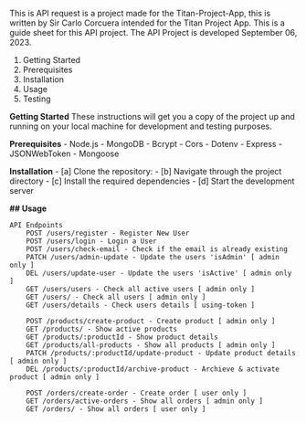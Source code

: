 This is API request is a project made for the Titan-Project-App, this is written by Sir Carlo Corcuera intended for the Titan Project App. This is a guide sheet for this API project. The API Project is developed September 06, 2023. 

1. Getting Started
2. Prerequisites
3. Installation
4. Usage
5. Testing

**Getting Started**
	These instructions will get you a copy of the project up and running on your local machine for development and testing purposes.

**Prerequisites**
	- Node.js
	- MongoDB
	- Bcrypt
	- Cors
	- Dotenv
	- Express
	- JSONWebToken
	- Mongoose

**Installation**
	- [a] Clone the repository:
	- [b] Navigate through the project directory
	- [c] Install the required dependencies
	- [d] Start the development server
	
**## Usage**

	API Endpoints
		POST /users/register - Register New User
		POST /users/login - Login a User
		POST /users/check-email - Check if the email is already existing
		PATCH /users/admin-update - Update the users 'isAdmin' [ admin only ]
		DEL /users/update-user - Update the users 'isActive' [ admin only ]
		GET /users/users - Check all active users [ admin only ]
		GET /users/ - Check all users [ admin only ]
		GET /users/details - Check users details [ using-token ]

		POST /products/create-product - Create product [ admin only ]
		GET /products/ - Show active products 
		GET /products/:productId - Show product details
		GET /products/all-products - Show all products [ admin only ]
		PATCH /products/:productId/update-product - Update product details [ admin only ]
		DEL /products/:productId/archive-product - Archieve & activate product [ admin only ]

		POST /orders/create-order - Create order [ user only ]
		GET /orders/active-orders - Show all orders [ admin only ]
		GET /orders/ - Show all orders [ user only ]


